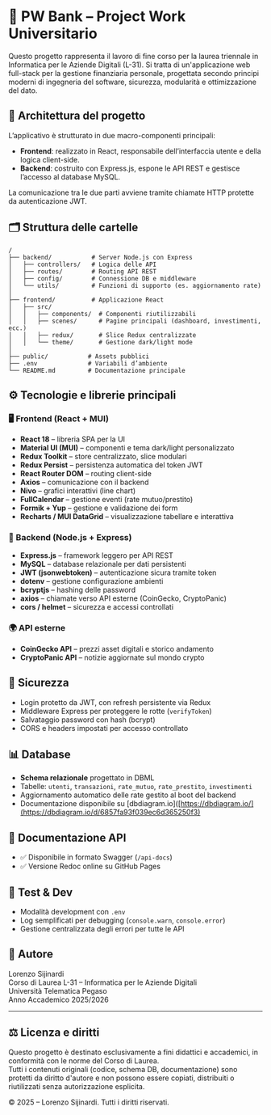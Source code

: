 # 💼 PW Bank – Project Work Universitario

Questo progetto rappresenta il lavoro di fine corso per la laurea triennale in Informatica per le Aziende Digitali (L-31). Si tratta di un'applicazione web full-stack per la gestione finanziaria personale, progettata secondo principi moderni di ingegneria del software, sicurezza, modularità e ottimizzazione del dato.

## 🧩 Architettura del progetto

L’applicativo è strutturato in due macro-componenti principali:

- **Frontend**: realizzato in React, responsabile dell’interfaccia utente e della logica client-side.
- **Backend**: costruito con Express.js, espone le API REST e gestisce l’accesso al database MySQL.
  
La comunicazione tra le due parti avviene tramite chiamate HTTP protette da autenticazione JWT.

## 🗂️ Struttura delle cartelle

```
/
├── backend/           # Server Node.js con Express
│   ├── controllers/   # Logica delle API
│   ├── routes/        # Routing API REST
│   ├── config/        # Connessione DB e middleware
│   └── utils/         # Funzioni di supporto (es. aggiornamento rate)
│
├── frontend/          # Applicazione React
│   ├── src/
│   │   ├── components/  # Componenti riutilizzabili
│   │   ├── scenes/      # Pagine principali (dashboard, investimenti, ecc.)
│   │   ├── redux/       # Slice Redux centralizzate
│   │   └── theme/       # Gestione dark/light mode
│
├── public/           # Assets pubblici
├── .env              # Variabili d’ambiente
└── README.md         # Documentazione principale
```

## ⚙️ Tecnologie e librerie principali

### 🖥️ Frontend (React + MUI)

- **React 18** – libreria SPA per la UI
- **Material UI (MUI)** – componenti e tema dark/light personalizzato
- **Redux Toolkit** – store centralizzato, slice modulari
- **Redux Persist** – persistenza automatica del token JWT
- **React Router DOM** – routing client-side
- **Axios** – comunicazione con il backend
- **Nivo** – grafici interattivi (line chart)
- **FullCalendar** – gestione eventi (rate mutuo/prestito)
- **Formik + Yup** – gestione e validazione dei form
- **Recharts / MUI DataGrid** – visualizzazione tabellare e interattiva

### 🧠 Backend (Node.js + Express)

- **Express.js** – framework leggero per API REST
- **MySQL** – database relazionale per dati persistenti
- **JWT (jsonwebtoken)** – autenticazione sicura tramite token
- **dotenv** – gestione configurazione ambienti
- **bcryptjs** – hashing delle password
- **axios** – chiamate verso API esterne (CoinGecko, CryptoPanic)
- **cors / helmet** – sicurezza e accessi controllati

### 🌍 API esterne

- **CoinGecko API** – prezzi asset digitali e storico andamento
- **CryptoPanic API** – notizie aggiornate sul mondo crypto

## 🔐 Sicurezza

- Login protetto da JWT, con refresh persistente via Redux
- Middleware Express per proteggere le rotte (`verifyToken`)
- Salvataggio password con hash (bcrypt)
- CORS e headers impostati per accesso controllato

## 📊 Database

- **Schema relazionale** progettato in DBML
- Tabelle: `utenti`, `transazioni`, `rate_mutuo`, `rate_prestito`, `investimenti`
- Aggiornamento automatico delle rate gestito al boot del backend
- Documentazione disponibile su [dbdiagram.io]([https://dbdiagram.io/](https://dbdiagram.io/d/6857fa93f039ec6d365250f3)

## 📄 Documentazione API

- ✅ Disponibile in formato Swagger (`/api-docs`)
- ✅ Versione Redoc online su GitHub Pages

## 🧪 Test & Dev

- Modalità development con `.env`
- Log semplificati per debugging (`console.warn`, `console.error`)
- Gestione centralizzata degli errori per tutte le API


## 👤 Autore

Lorenzo Sijinardi  
Corso di Laurea L-31 – Informatica per le Aziende Digitali  
Università Telematica Pegaso  
Anno Accademico 2025/2026

---

## ⚖️ Licenza e diritti

Questo progetto è destinato esclusivamente a fini didattici e accademici, in conformità con le norme del Corso di Laurea.  
Tutti i contenuti originali (codice, schema DB, documentazione) sono protetti da diritto d'autore e non possono essere copiati, distribuiti o riutilizzati senza autorizzazione esplicita.

© 2025 – Lorenzo Sijinardi. Tutti i diritti riservati.
